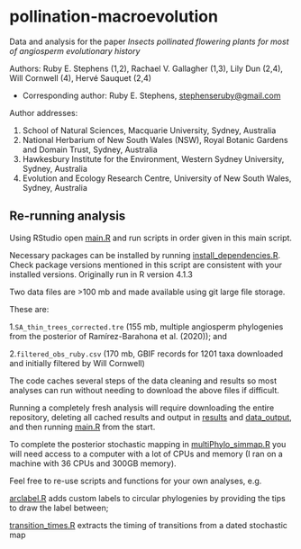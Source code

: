 # pollination-macroevolution
Data and analysis for the paper *Insects pollinated flowering plants for most of angiosperm evolutionary history*

Authors: Ruby E. Stephens (1,2), Rachael V. Gallagher (1,3), Lily Dun (2,4), Will Cornwell (4), Hervé Sauquet (2,4)
+ Corresponding author: Ruby E. Stephens, stephenseruby@gmail.com

Author addresses:

1. School of Natural Sciences, Macquarie University, Sydney, Australia
2. National Herbarium of New South Wales (NSW), Royal Botanic Gardens and Domain Trust, Sydney, Australia
3. Hawkesbury Institute for the Environment, Western Sydney University, Sydney, Australia
4. Evolution and Ecology Research Centre, University of New South Wales, Sydney, Australia

## Re-running analysis

Using RStudio open [main.R](https://github.com/rubysaltbush/pollination-macroevolution/blob/main/main.R) 
and run scripts in order given in this main script.

Necessary packages can be installed by running [install_dependencies.R](https://github.com/rubysaltbush/pollination-macroevolution/blob/main/scripts/install_dependencies.R).
Check package versions mentioned in this script are consistent with your installed versions. Originally run in R version 4.1.3

Two data files are >100 mb and made available using git large file storage.

These are:

1.`SA_thin_trees_corrected.tre` (155 mb, multiple angiosperm phylogenies from the posterior of Ramírez-Barahona et al. (2020)); and 

2.`filtered_obs_ruby.csv` (170 mb, GBIF records for 1201 taxa downloaded and initially filtered by Will Cornwell)

The code caches several steps of the data cleaning and results so most analyses can run without needing to download the above files if difficult.

Running a completely fresh analysis will require downloading the entire repository, deleting all cached results and output in
[results](https://github.com/rubysaltbush/pollination-macroevolution/tree/main/results) and
[data_output](https://github.com/rubysaltbush/pollination-macroevolution/tree/main/data_output), and then running
[main.R](https://github.com/rubysaltbush/pollination-macroevolution/blob/main/main.R) from the start. 

To complete the posterior stochastic mapping in 
[multiPhylo_simmap.R](https://github.com/rubysaltbush/pollination-macroevolution/blob/main/scripts/analysis/multiPhylo_simmap.R) 
you will need access to a computer with a lot of CPUs and memory (I ran on a machine with 36 CPUs and 300GB memory).

Feel free to re-use scripts and functions for your own analyses, e.g.

[arclabel.R](https://github.com/rubysaltbush/pollination-macroevolution/blob/main/scripts/functions/arclabel.R) adds custom labels to circular phylogenies by providing the tips to draw the label between;

[transition_times.R](https://github.com/rubysaltbush/pollination-macroevolution/blob/main/scripts/functions/transition_times.R) extracts the timing of transitions from a dated stochastic map